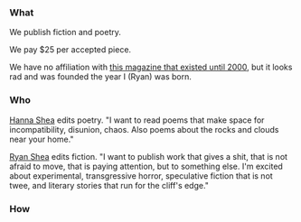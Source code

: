 <h3>What</h3>

<p>We publish fiction and poetry.</p>
<p>We pay $25 per accepted piece.</p>
<p>We have no affiliation with <a href="https://covermagnyc.com/">this magazine that existed until 2000</a>, but it looks rad and was founded the year I (Ryan) was born.</p>


<h3>Who</h3>

<p><a href="https://hanna-shea.com/">Hanna Shea</a> edits poetry. "I want to read poems that make space for incompatibility, disunion, chaos. Also poems about the rocks and clouds near your home."</p>
<p><a href="https://ryanshea.info">Ryan Shea</a> edits fiction. "I want to publish work that gives a shit, that is not afraid to move, that is paying attention, but to something else. I'm excited about experimental, transgressive horror, speculative fiction that is not twee, and literary stories that run for the cliff's edge."</p>


<h3>How</h3>
